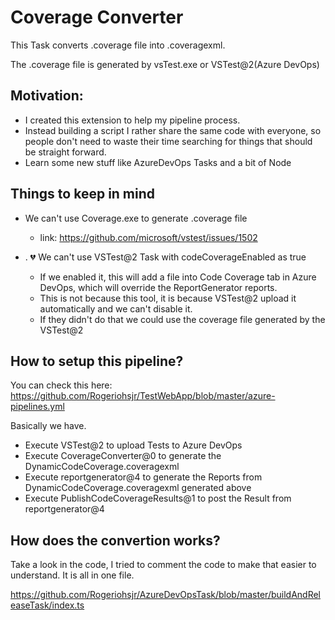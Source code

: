 # Coverage Converter
This Task converts .coverage file into .coveragexml. 

The .coverage file is generated by vsTest.exe or VSTest@2(Azure DevOps)

## Motivation:
- I created this extension to help my pipeline process.
- Instead building a script I rather share the same code with everyone, so people don't need to waste their time searching for things that should be straight forward.
- Learn some new stuff like AzureDevOps Tasks and a bit of Node


## Things to keep in mind
- We can't use Coverage.exe to generate .coverage file
    - link: https://github.com/microsoft/vstest/issues/1502

- . :broken_heart: We can't use VSTest@2 Task with codeCoverageEnabled as true
    - If we enabled it, this will add a file into Code Coverage tab in Azure DevOps, which will override the ReportGenerator reports.
    - This is not because this tool, it is because VSTest@2 upload it automatically and we can't disable it.
    - If they didn't do that we could use the coverage file generated by the VSTest@2


## How to setup this pipeline?

You can check this here:
https://github.com/Rogeriohsjr/TestWebApp/blob/master/azure-pipelines.yml

Basically we have.

- Execute VSTest@2 to upload Tests to Azure DevOps
- Execute CoverageConverter@0 to generate the DynamicCodeCoverage.coveragexml
- Execute reportgenerator@4 to generate the Reports from DynamicCodeCoverage.coveragexml generated above
- Execute PublishCodeCoverageResults@1 to post the Result from reportgenerator@4


## How does the convertion works?

Take a look in the code, I tried to comment the code to make that easier to understand. It is all in one file.

https://github.com/Rogeriohsjr/AzureDevOpsTask/blob/master/buildAndReleaseTask/index.ts